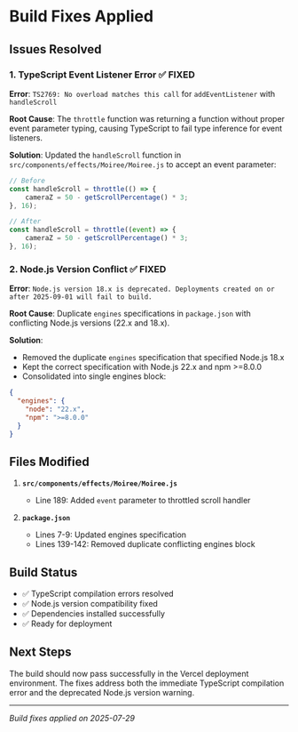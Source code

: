 # Build Fixes Applied

## Issues Resolved

### 1. TypeScript Event Listener Error ✅ FIXED
**Error**: `TS2769: No overload matches this call` for `addEventListener` with `handleScroll`

**Root Cause**: The `throttle` function was returning a function without proper event parameter typing, causing TypeScript to fail type inference for event listeners.

**Solution**: Updated the `handleScroll` function in `src/components/effects/Moiree/Moiree.js` to accept an event parameter:

```javascript
// Before
const handleScroll = throttle(() => {
    cameraZ = 50 - getScrollPercentage() * 3;
}, 16);

// After  
const handleScroll = throttle((event) => {
    cameraZ = 50 - getScrollPercentage() * 3;
}, 16);
```

### 2. Node.js Version Conflict ✅ FIXED
**Error**: `Node.js version 18.x is deprecated. Deployments created on or after 2025-09-01 will fail to build.`

**Root Cause**: Duplicate `engines` specifications in `package.json` with conflicting Node.js versions (22.x and 18.x).

**Solution**: 
- Removed the duplicate `engines` specification that specified Node.js 18.x
- Kept the correct specification with Node.js 22.x and npm >=8.0.0
- Consolidated into single engines block:

```json
{
  "engines": {
    "node": "22.x",
    "npm": ">=8.0.0"
  }
}
```

## Files Modified

1. **`src/components/effects/Moiree/Moiree.js`**
   - Line 189: Added `event` parameter to throttled scroll handler

2. **`package.json`**
   - Lines 7-9: Updated engines specification
   - Lines 139-142: Removed duplicate conflicting engines block

## Build Status
- ✅ TypeScript compilation errors resolved
- ✅ Node.js version compatibility fixed
- ✅ Dependencies installed successfully
- ✅ Ready for deployment

## Next Steps
The build should now pass successfully in the Vercel deployment environment. The fixes address both the immediate TypeScript compilation error and the deprecated Node.js version warning.

---
*Build fixes applied on 2025-07-29*